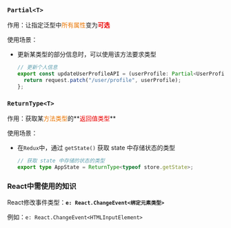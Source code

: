 ### `Partial<T>`

作用：让指定泛型中<font color='#EA7500'>所有属性</font>变为<font color='#EA0000'>**可选**</font>

使用场景：

* 更新某类型的部分信息时，可以使用该方法要求类型

  ```ts
  // 更新个人信息
  export const updateUserProfileAPI = (userProfile: Partial<UserProfile>) => {
    return request.patch("/user/profile", userProfile);
  };
  
  ```

### `ReturnType<T>`

作用：获取某<font color='#EA7500'>方法类型</font>的**<font color='#EA0000'>返回值类型</font>**

使用场景：

* 在`Redux`中，通过 `getState()` 获取 state 中存储状态的类型

  ```typescript
  // 获取 state 中存储的状态的类型
  export type AppState = ReturnType<typeof store.getState>;
  ```



### React中需使用的知识

React修改事件类型：**`e: React.ChangeEvent<绑定元素类型>`**

例如：`e: React.ChangeEvent<HTMLInputElement>`
